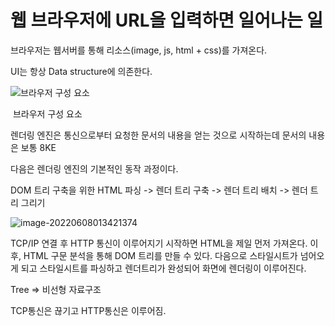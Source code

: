 # 웹 브라우저에 URL을 입력하면 일어나는 일

브라우저는 웹서버를 통해 리소스(image, js, html + css)를 가져온다.

UI는 항상 Data structure에 의존한다.

![브라우저 구성 요소](C:\Users\justi\AppData\Roaming\Typora\typora-user-images\image-20220608013010703.png)

​																			 브라우저 구성 요소

렌더링 엔진은 통신으로부터 요청한 문서의 내용을 얻는 것으로 시작하는데 문서의 내용은 보통 8KE

다음은 렌더링 엔진의 기본적인 동작 과정이다.

DOM 트리 구축을 위한 HTML 파싱 -> 렌더 트리 구축 -> 렌더 트리 배치 -> 렌더 트리 그리기



![image-20220608013421374](C:\Users\justi\AppData\Roaming\Typora\typora-user-images\image-20220608013421374.png)

TCP/IP 연결 후 HTTP 통신이 이루어지기 시작하면 HTML을 제일 먼저 가져온다. 이후, HTML 구문 분석을 통해 DOM 트리를 만들 수 있다. 다음으로 스타일시트가 넘어오게 되고 스타일시트를 파싱하고 렌더트리가 완성되어 화면에 렌더링이 이루어진다.



Tree => 비선형 자료구조

TCP통신은 끊기고 HTTP통신은 이루어짐.